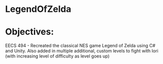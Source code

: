 # LegendOfZelda

# Objectives:
EECS 494 - Recreated the classical NES game Legend of Zelda using C# and Unity. Also added in multiple additional, custom levels to fight with Iori (with increasing level of difficulty as level goes up)


